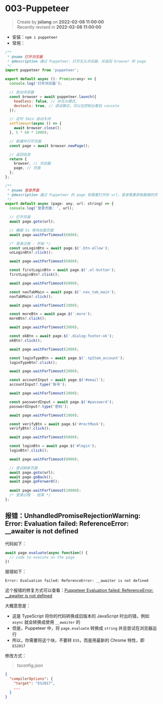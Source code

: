 003-Puppeteer
===

> Create by **jsliang** on **2022-02-08 11:00:00**  
> Recently revised in **2022-02-08 11:00:00**

* 安装：`npm i puppeteer`
* 常用：

```js
/**
 * @name 打开浏览器
 * @description 通过 Puppeteer，打开无头浏览器，并返回 browser 和 page
 */
import puppeteer from 'puppeteer';

export default async (): Promise<any> => {
  console.log('打开浏览器');

  // 启动浏览器
  const browser = await puppeteer.launch({
    headless: false, // 非无头模式,
    devtools: true, // 调试模式，可以在控制台看到 console
  });

  // 定时 5min 自动关闭
  setTimeout(async () => {
    await browser.close();
  }, 5 * 60 * 1000);

  // 新建并打开页面
  const page = await browser.newPage();

  // 返回信息
  return {
    browser, // 浏览器
    page, // 页面
  };
};
```

```js
/**
 * @name 登录界面
 * @description 通过 Puppeteer 的 page 和需要打开的 url，登录需要获取数据的页面
 */
export default async (page: any, url: string) => {
  console.log('登录页面: ', url);

  // 打开页面
  await page.goto(url);

  // 睡眠 5s 等待加载页面
  await page.waitForTimeout(6000);

  /* 登录过程 - 开始 */
  const unLoginBtn = await page.$('.btn-allow');
  unLoginBtn?.click();

  await page.waitForTimeout(6000);

  const firstLoginBtn = await page.$('.el-button');
  firstLoginBtn?.click();

  await page.waitForTimeout(6000);

  const navTabMain = await page.$('.nav_tab_main');
  navTabMain?.click();

  await page.waitForTimeout(1000);

  const moreBtn = await page.$('.more');
  moreBtn?.click();

  await page.waitForTimeout(2000);

  const okBtn = await page.$('.dialog-footer-ok');
  okBtn?.click();

  await page.waitForTimeout(2000);

  const loginTypeBtn = await page.$('.tpItem_account');
  loginTypeBtn?.click();

  await page.waitForTimeout(2000);

  const accountInput = await page.$('#email');
  accountInput?.type('账号');

  await page.waitForTimeout(1000);

  const passwordInput = await page.$('#password');
  passwordInput?.type('密码');

  await page.waitForTimeout(1000);

  const verifyBtn = await page.$('#rectMask');
  verifyBtn?.click();

  await page.waitForTimeout(6000);

  const loginBtn = await page.$('#login');
  loginBtn?.click();

  await page.waitForTimeout(8000);

  // 尝试刷新页面
  await page.goto(url);
  await page.goBack();
  await page.goForward();
  
  await page.waitForTimeout(10000);
  /* 登录过程 - 结束 */
};
```

## 报错：UnhandledPromiseRejectionWarning: Error: Evaluation failed: ReferenceError: __awaiter is not defined

代码如下：

```js
await page.evaluate(async function() {
  // code to execute on the page
})
```

报错如下：

```
Error: Evaluation failed: ReferenceError: __awaiter is not defined
```

这个报错的修复方式可以查看：[Puppeteer Evaluation failed: ReferenceError: __awaiter is not defined](https://www.claritician.com/puppeteer-evaluation-failed-referenceerror-awaiter-is-not-defined)

大概意思是：

* 这是 TypeScript 将你的代码转换成旧版本的 JavaScript 时出的错，例如 `async` 就会转换成使用 `__awaiter` 的
* 但是，Puppeteer 中，将 `page.evaluate` 转换成 `string` 并且尝试在浏览器运行
* 所以，你需要将这个块，不要转 `ES5`，而是用最新的 Chrome 特性，即 `ES2017`

修改方式：

> tsconfig.json

```json
{
  "compilerOptions": {
    "target": "ES2017",
    ...
  }
}
```